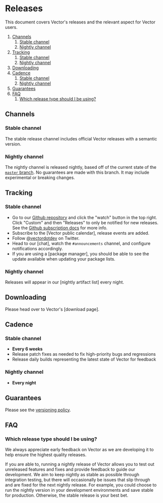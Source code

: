 # Releases

This document covers Vector's releases and the relevant aspect for Vector users.

<!-- MarkdownTOC autolink="true" style="ordered" indent="   " -->

1. [Channels](#channels)
   1. [Stable channel](#stable-channel)
   1. [Nightly channel](#nightly-channel)
1. [Tracking](#tracking)
   1. [Stable channel](#stable-channel-1)
   1. [Nightly channel](#nightly-channel-1)
1. [Downloading](#downloading)
1. [Cadence](#cadence)
   1. [Stable channel](#stable-channel-2)
   1. [Nightly channel](#nightly-channel-2)
1. [Guarantees](#guarantees)
1. [FAQ](#faq)
   1. [Which release type should I be using?](#which-release-type-should-i-be-using)

<!-- /MarkdownTOC -->

## Channels

### Stable channel

The stable release channel includes official Vector releases with a semantic
version.

### Nightly channel

The nightly channel is released nightly, based off of the current state of the
[`master` branch]. No guarantees are made with this branch. It may include
experimental or breaking changes.

## Tracking

### Stable channel

* Go to our [Github repository] and click the "watch" button in the top right.
  Click "Custom" and then "Releases" to only be notified for new releases.
  See the [Github subscription docs] for more info.
* Subscribe to the [Vector public calendar], release events are added.
* Follow [@vectordotdev] on Twitter.
* Head to our [chat], watch the `#announcements` channel, and configure
  notifications accordingly.
* If you are using a [package manager], you should be able to see the update
  available when updating your package lists.

### Nightly channel

Releases will appear in our [nightly artifact list] every night.

## Downloading

Please head over to Vector's [download page].

## Cadence

### Stable channel

* **Every 6 weeks**
* Release patch fixes as needed to fix high-priority bugs and regressions
* Release daily builds representing the latest state of Vector for feedback

### Nightly channel

* **Every night**

## Guarantees

Please see the [versioning policy].

## FAQ

### Which release type should I be using?

We always appreciate early feedback on Vector as we are developing it to help
ensure the highest quality releases.

If you are able to, running a nightly release of Vector allows you to
test out unreleased features and fixes and provide feedback to guide our
development. We aim to keep nightly as stable as possible through integration
testing, but there will occasionally be issues that slip through and are fixed
for the next nightly release. For example, you could choose to run the nightly
version in your development environments and save stable for production.
Otherwise, the stable release is your best bet.

[@vectordotdev]: https://twitter.com/vectordotdev
[Github repository]: https://github.com/timberio/vector
[Github subscription docs]: https://docs.github.com/en/github/managing-subscriptions-and-notifications-on-github/managing-subscriptions-for-activity-on-github/viewing-your-subscriptions
[`master` branch]: https://github.com/timberio/vector/tree/master
[versioning policy]: https://github.com/timberio/vector/blob/master/RELEASES.md
